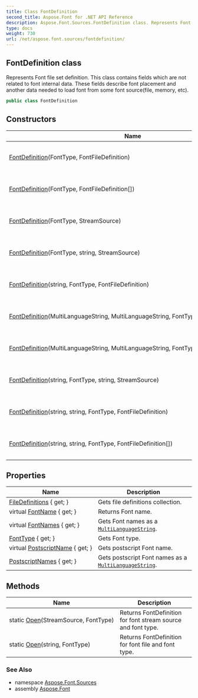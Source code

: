```yaml
---
title: Class FontDefinition
second_title: Aspose.Font for .NET API Reference
description: Aspose.Font.Sources.FontDefinition class. Represents Font file set definition. This class contains fields which are not related to font internal data. These fields describe font placement and another data needed to load font from some font sourcefile memory etc
type: docs
weight: 730
url: /net/aspose.font.sources/fontdefinition/
---
```

## FontDefinition class

Represents Font file set definition. This class contains fields which are not related to font internal data. These fields describe font placement and another data needed to load font from some font source(file, memory, etc).

```csharp
public class FontDefinition
```

## Constructors

| Name | Description |
| --- | --- |
| [FontDefinition](fontdefinition/#constructor)(FontType, FontFileDefinition) | Creates single-file Font definition. |
| [FontDefinition](fontdefinition/#constructor_1)(FontType, FontFileDefinition[]) | Creates multi-file Font definition. |
| [FontDefinition](fontdefinition/#constructor_2)(FontType, StreamSource) | Creates single-file Font definition. |
| [FontDefinition](fontdefinition/#constructor_3)(FontType, string, StreamSource) | Creates single-file Font definition. |
| [FontDefinition](fontdefinition/#constructor_6)(string, FontType, FontFileDefinition) | Creates single-file Font definition. |
| [FontDefinition](fontdefinition/#constructor_4)(MultiLanguageString, MultiLanguageString, FontType, FontFileDefinition) | Creates multi-file Font definition. |
| [FontDefinition](fontdefinition/#constructor_5)(MultiLanguageString, MultiLanguageString, FontType, FontFileDefinition[]) | Creates multi-file Font definition. |
| [FontDefinition](fontdefinition/#constructor_7)(string, FontType, string, StreamSource) | Creates single-file Font definition. |
| [FontDefinition](fontdefinition/#constructor_8)(string, string, FontType, FontFileDefinition) | Creates single-file Font definition. |
| [FontDefinition](fontdefinition/#constructor_9)(string, string, FontType, FontFileDefinition[]) | Creates multi-file Font definition. |

## Properties

| Name | Description |
| --- | --- |
| [FileDefinitions](../../aspose.font.sources/fontdefinition/filedefinitions/) { get; } | Gets file definitions collection. |
| virtual [FontName](../../aspose.font.sources/fontdefinition/fontname/) { get; } | Returns Font name. |
| virtual [FontNames](../../aspose.font.sources/fontdefinition/fontnames/) { get; } | Gets Font names as a [`MultiLanguageString`](../../aspose.font/multilanguagestring/). |
| [FontType](../../aspose.font.sources/fontdefinition/fonttype/) { get; } | Gets Font type. |
| virtual [PostscriptName](../../aspose.font.sources/fontdefinition/postscriptname/) { get; } | Gets postscript Font name. |
| [PostscriptNames](../../aspose.font.sources/fontdefinition/postscriptnames/) { get; } | Gets postscript Font names as a [`MultiLanguageString`](../../aspose.font/multilanguagestring/). |

## Methods

| Name | Description |
| --- | --- |
| static [Open](../../aspose.font.sources/fontdefinition/open/#open)(StreamSource, FontType) | Returns FontDefinition for font stream source and font type. |
| static [Open](../../aspose.font.sources/fontdefinition/open/#open_1)(string, FontType) | Returns FontDefinition for font file and font type. |

### See Also

* namespace [Aspose.Font.Sources](../../aspose.font.sources/)
* assembly [Aspose.Font](../../)


